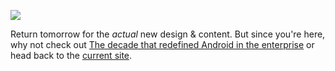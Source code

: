 ![](/theme/bayton_v5/img/tim.webp)

Return tomorrow for the _actual_ new design & content. But since you're here, why not check out [The decade that redefined Android in the enterprise](/2020/01/the-decade-that-redefined-android-in-the-enterprise) or head back to the [current site]().
